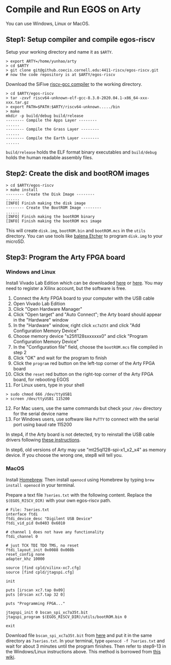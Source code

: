 # Compile and Run EGOS on Arty

You can use Windows, Linux or MacOS.

## Step1: Setup compiler and compile egos-riscv

Setup your working directory and name it as `$ARTY`.

```shell
> export ARTY=/home/yunhao/arty
> cd $ARTY
> git clone git@github.coecis.cornell.edu:4411-riscv/egos-riscv.git
# now the code repository is at $ARTY/egos-riscv
```

Download the SiFive [riscv-gcc compiler](https://github.com/sifive/freedom-tools/releases/tag/v2020.04.0-Toolchain.Only) to the working directory.

```shell
> cd $ARTY/egos-riscv
> tar -zxvf riscv64-unknown-elf-gcc-8.3.0-2020.04.1-x86_64-xxx-xxx.tar.gz
> export PATH=$PATH:$ARTY/riscv64-unknown...../bin
> make
mkdir -p build/debug build/release
-------- Compile the Apps Layer --------
......
-------- Compile the Grass Layer --------
......
-------- Compile the Earth Layer --------
......
```


`build/release` holds the ELF format binary executables and `build/debug` holds the human readable assembly files.

## Step2: Create the disk and bootROM images

```shell
> cd $ARTY/egos-riscv
> make install
-------- Create the Disk Image --------
......
[INFO] Finish making the disk image
-------- Create the BootROM Image --------
......
[INFO] Finish making the bootROM binary
[INFO] Finish making the bootROM mcs image
```

This will create `disk.img`, `bootROM.bin` and `bootROM.mcs` in the `utils` directory.
You can use tools like [balena Etcher](https://www.balena.io/etcher/) to program `disk.img` to your microSD.

## Step3: Program the Arty FPGA board

### Windows and Linux
Install Vivado Lab Edition which can be downloaded [here](https://drive.google.com/file/d/1VS6_mxb6yrAxdDtlXkHdB-8jg9CScacw/view?usp=sharing) or [here](https://www.xilinx.com/support/download.html). You may need to register a Xilinx account, but the software is free.

1. Connect the Arty FPGA board to your computer with the USB cable
2. Open Vivado Lab Edition
3. Click "Open Hardware Manager"
4. Click "Open target" and "Auto Connect"; the Arty board should appear in the "Hardware" window
5. In the "Hardware" window, right click `xc7a35t` and click "Add Configuration Memory Device"
6. Choose memory device "s25fl128sxxxxxx0" and click "Program Configuration Memory Device"
7. In the "Configuration file" field, choose the `bootROM.mcs` file compiled in step 2
8. Click "OK" and wait for the program to finish
9. Click the `program` red button on the left-top corner of the Arty FPGA board
10. Click the `reset` red button on the right-top corner of the Arty FPGA board, for rebooting EGOS
11. For Linux users, type in your shell
```shell
> sudo chmod 666 /dev/ttyUSB1
> screen /dev/ttyUSB1 115200
```
12. For Mac users, use the same commands but check your `/dev` directory for the serial device name
13. For Windows users, use software like `PuTTY` to connect with the serial port using baud rate 115200

In step4, if the Arty board is not detected, try to reinstall the USB cable drivers following [these instructions](https://support.xilinx.com/s/article/59128?language=en_US).

In step6, old versions of Arty may use "mt25ql128-spi-x1_x2_x4" as memory device. 
If you choose the wrong one, step8 will tell you.

### MacOS

Install [Homebrew](https://brew.sh/).
Then install `openocd` using Homebrew by typing `brew install openocd` in your terminal. 

Prepare a text file `7series.txt` with the following content. 
Replace the `$(EGOS_RISCV_DIR)` with your own egos-riscv path.

```
# File: 7series.txt
interface ftdi
ftdi_device_desc "Digilent USB Device"
ftdi_vid_pid 0x0403 0x6010

# channel 1 does not have any functionality
ftdi_channel 0

# just TCK TDI TDO TMS, no reset
ftdi_layout_init 0x0088 0x008b
reset_config none
adapter_khz 10000

source [find cpld/xilinx-xc7.cfg]
source [find cpld/jtagspi.cfg]

init

puts [irscan xc7.tap 0x09]
puts [drscan xc7.tap 32 0]  

puts "Programming FPGA..."

jtagspi_init 0 bscan_spi_xc7a35t.bit
jtagspi_program $(EGOS_RISCV_DIR)/utils/bootROM.bin 0 

exit
```

Download file `bscan_spi_xc7a35t.bit` from [here](https://github.com/quartiq/bscan_spi_bitstreams/blob/master/bscan_spi_xc7a35t.bit) and put it in the same directory as `7series.txt`.
In your terminal, type `openocd -f 7series.txt` and wait for about 3 minutes until the program finishes.
Then refer to step9-13 in the Windows/Linux instructions above.
This method is borrowed from [this wiki](https://github.com/byu-cpe/BYU-Computing-Tutorials/wiki/Program-7-Series-FPGA-from-a-Mac-or-Linux-Without-Xilinx?_ga=2.208554260.708413845.1647041461-635131311.1640671103).
